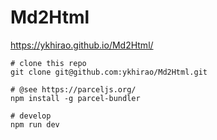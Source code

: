# Md2Html

https://ykhirao.github.io/Md2Html/

```shell
# clone this repo 
git clone git@github.com:ykhirao/Md2Html.git

# @see https://parceljs.org/
npm install -g parcel-bundler

# develop
npm run dev
```

